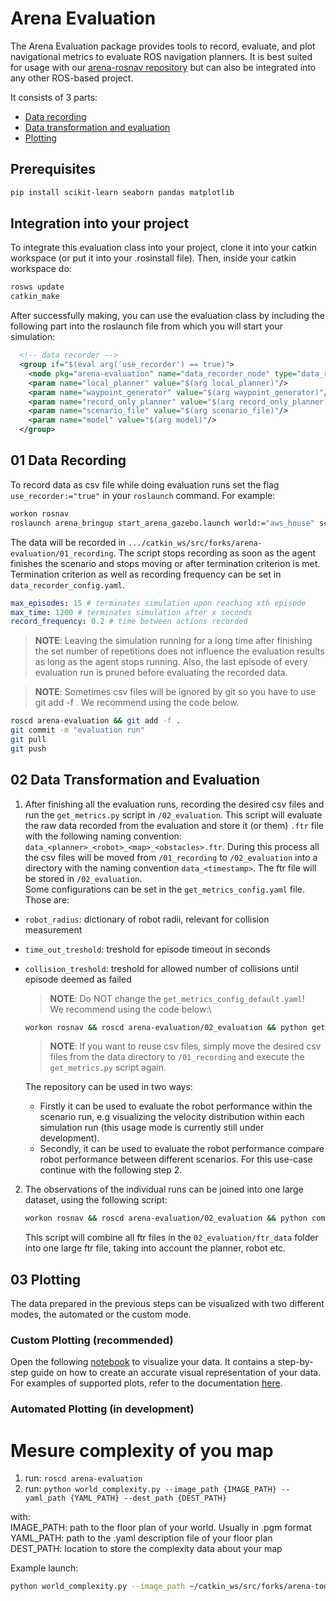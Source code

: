 # Arena Evaluation
The Arena Evaluation package provides tools to record, evaluate, and plot navigational metrics to evaluate ROS navigation planners. It is best suited for usage with our [arena-rosnav repository](https://github.com/ignc-research/arena-rosnav) but can also be integrated into any other ROS-based project. 

It consists of 3 parts:
- [Data recording](#01-data-recording)
- [Data transformation and evaluation](#02-data-transformation-and-evaluation)
- [Plotting](#03-plotting)
## Prerequisites

```bash
pip install scikit-learn seaborn pandas matplotlib
```

## Integration into your project
To integrate this evaluation class into your project, clone it into your catkin workspace (or put it into your .rosinstall file). 
Then, inside your catkin workspace do:

```bash
rosws update
catkin_make
```

After successfully making, you can use the evaluation class by including the following part into the roslaunch file from which you will start your simulation:

```xml
  <!-- data recorder -->
  <group if="$(eval arg('use_recorder') == true)">
    <node pkg="arena-evaluation" name="data_recorder_node" type="data_recorder_node.py" />
    <param name="local_planner" value="$(arg local_planner)"/>
    <param name="waypoint_generator" value="$(arg waypoint_generator)"/>
    <param name="record_only_planner" value="$(arg record_only_planner)"/>
    <param name="scenario_file" value="$(arg scenario_file)"/>
    <param name="model" value="$(arg model)"/>
  </group>

```


## 01 Data Recording
To record data as csv file while doing evaluation runs set the flag `use_recorder:="true"` in your `roslaunch` command. For example:

```bash
workon rosnav
roslaunch arena_bringup start_arena_gazebo.launch world:="aws_house" scenario_file:="aws_house_obs05.json" local_planner:="teb" model:="turtlebot3_burger" use_recorder:="true"
```

The data will be recorded in `.../catkin_ws/src/forks/arena-evaluation/01_recording`.
The script stops recording as soon as the agent finishes the scenario and stops moving or after termination criterion is met. Termination criterion as well as recording frequency can be set in `data_recorder_config.yaml`.

```yaml
max_episodes: 15 # terminates simulation upon reaching xth episode
max_time: 1200 # terminates simulation after x seconds
record_frequency: 0.2 # time between actions recorded
```

> **NOTE**: Leaving the simulation running for a long time after finishing the set number of repetitions does not influence the evaluation results as long as the agent stops running. Also, the last episode of every evaluation run is pruned before evaluating the recorded data.

> **NOTE**: Sometimes csv files will be ignored by git so you have to use git add -f <file>. We recommend using the code below.
```bash
roscd arena-evaluation && git add -f .
git commit -m "evaluation run"
git pull
git push
```

## 02 Data Transformation and Evaluation
1. After finishing all the evaluation runs, recording the desired csv files and run the `get_metrics.py` script in `/02_evaluation`. 
This script will evaluate the raw data recorded from the evaluation and store it (or them) `.ftr` file with the following naming convention: `data_<planner>_<robot>_<map>_<obstacles>.ftr`. During this process all the csv files will be moved from `/01_recording` to `/02_evaluation` into a directory with the naming convention `data_<timestamp>`. The ftr file will be stored in `/02_evaluation`.\
  Some configurations can be set in the `get_metrics_config.yaml` file. Those are:
  - `robot_radius`: dictionary of robot radii, relevant for collision measurement
  - `time_out_treshold`: treshold for episode timeout in seconds
  - `collision_treshold`: treshold for allowed number of collisions until episode deemed as failed
    > **NOTE**: Do NOT change the `get_metrics_config_default.yaml`!\
    We recommend using the code below:\
    ```bash
    workon rosnav && roscd arena-evaluation/02_evaluation && python get_metrics.py
    ```
    > **NOTE**: If you want to reuse csv files, simply move the desired csv files from the data directory to `/01_recording` and execute the `get_metrics.py` script again.
  
    The repository can be used in two ways: 
    - Firstly it can be used to evaluate the robot performance within the scenario run, e.g visualizing the velocity distribution within each simulation run (this usage mode is currently still under development). 
    - Secondly, it can be used to evaluate the robot performance  compare robot performance between different scenarios. For this use-case continue with the following step 2.
2. The observations of the individual runs can be joined into one large dataset, using the following script:
    ```bash
    workon rosnav && roscd arena-evaluation/02_evaluation && python combine_into_one_dataset.py
    ```
    This script will combine all ftr files in the `02_evaluation/ftr_data` folder into one large ftr file, taking into account the planner, robot etc. 
## 03 Plotting
The data prepared in the previous steps can be visualized with two different modes, the automated or the custom mode.

### Custom Plotting (recommended)
Open the following [notebook](03_plotting/data_visualization.ipynb) to visualize your data. It contains a step-by-step guide on how to create an accurate visual representation of your data. For examples of supported plots, refer to the documentation [here](docs/plotting_examples.md).

### Automated Plotting (in development)
<!-- The `get_plots.py` script grabs all `data.json` files located in `/02_evaluation` and moves them to `/03_plotting/data`. During the process the last in order JSON file from the grabbed files will be deemed as "most recent" file. If no file was grabbed, the last data.json used for plotting will remain the "most recent" file. Alternatively, it's possible to specify a `data.json` to be used for plotting. To specify a dataset set the following keys in the `get_plots_config.yaml`:

```yaml
specify_data: true
specified_data_filename: <your_dataset>.json
```

For running the script recommend using the code below:
```bash
workon rosnav && roscd arena-evaluation/03_plotting && python get_plots.py
```

#### Mandatory fields:
- `labels`
- `color_scheme`

Make sure for those fields **all** your local planner or planner-waypoint-generator combinations with the robot they were used on are defined. Examples:
- labels:
    - rlca_jackal: RLCA
    - rlca_turtlebot3_burger: RLCA
- color_scheme:
    - rlca_jackal

See the documentation [here](docs/fields.md) for an explanation of the possible parameters fields. -->


# Mesure complexity of you map
1. run: `roscd arena-evaluation`
2. run: `python world_complexity.py --image_path {IMAGE_PATH} --yaml_path {YAML_PATH} --dest_path {DEST_PATH}`

with:\
 IMAGE_PATH: path to the floor plan of your world. Usually in .pgm format\
 YAML_PATH: path to the .yaml description file of your floor plan\
 DEST_PATH: location to store the complexity data about your map

Example launch:
```bash
python world_complexity.py --image_path ~/catkin_ws/src/forks/arena-tools/aws_house/map.pgm --yaml_path ~/catkin_ws/src/forks/arena-tools/aws_house/map.yaml --dest_path ~/catkin_ws/src/forks/arena-tools/aws_house
```

